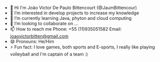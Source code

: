 - 👋 Hi I'm João Victor De Paulo Bittencourt (@JaumBittencour) 
- 👀 I’m interested in develop projects to increase my knowledge
- 🌱 I’m currently learning Java, phyton and cloud computing
- 💞️ I’m looking to collaborate on ...
- 📫 How to reach me Phone: +55 (11)935051582 Email: joaovictorbitten@gmail.com
- 😄 Pronouns: He/Him
- ⚡ Fun fact: I love games, both sports and E-sports, I really like playing volleyball and I'm captain of a team :)

<!---
JaumBittencourt/JaumBittencourt is a ✨ special ✨ repository because its `sobremim.md` (this file) appears on your GitHub profile.
You can click the Preview link to take a look at your changes.
--->
